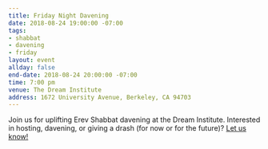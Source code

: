 ```yaml
---
title: Friday Night Davening
date: 2018-08-24 19:00:00 -07:00
tags:
- shabbat
- davening
- friday
layout: event
allday: false
end-date: 2018-08-24 20:00:00 -07:00
time: 7:00 pm
venue: The Dream Institute
address: 1672 University Avenue, Berkeley, CA 94703
---
```


Join us for uplifting Erev Shabbat davening at the Dream Institute. Interested in hosting, davening, or giving a drash (for now or for the future)? [Let us know!](mailto:info@minyandafna.org)
